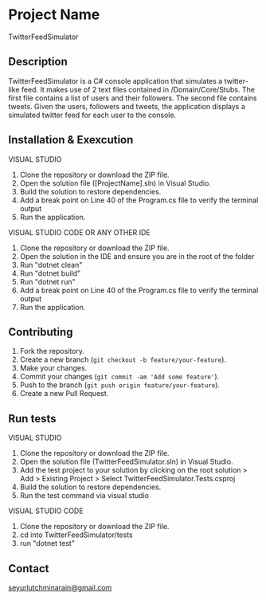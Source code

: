 # Project Name
TwitterFeedSimulator

## Description
TwitterFeedSimulator is a C# console application that simulates a twitter-like feed. It makes use of 2 text files contained in /Domain/Core/Stubs.
The first file contains a list of users and their followers.
The second file contains tweets.
Given the users, followers and tweets, the application displays a simulated twitter feed for each user to the console.

## Installation & Exexcution
VISUAL STUDIO
1. Clone the repository or download the ZIP file.
2. Open the solution file ([ProjectName].sln) in Visual Studio.
3. Build the solution to restore dependencies.
4. Add a break point on Line 40 of the Program.cs file to verify the terminal output
5. Run the application.

VISUAL STUDIO CODE OR ANY OTHER IDE
1. Clone the repository or download the ZIP file.
2. Open the solution in the IDE and ensure you are in the root of the folder
3. Run "dotnet clean"
4. Run "dotnet build"
5. Run "dotnet run"
6. Add a break point on Line 40 of the Program.cs file to verify the terminal output
7. Run the application.

## Contributing
1. Fork the repository.
2. Create a new branch (`git checkout -b feature/your-feature`).
3. Make your changes.
4. Commit your changes (`git commit -am 'Add some feature'`).
5. Push to the branch (`git push origin feature/your-feature`).
6. Create a new Pull Request.

## Run tests
VISUAL STUDIO
1. Clone the repository or download the ZIP file.
2. Open the solution file (TwitterFeedSimulator.sln) in Visual Studio.
3. Add the test project to your solution by clicking on the root solution > Add > Existing Project > Select TwitterFeedSimulator.Tests.csproj
3. Build the solution to restore dependencies.
4. Run the test command via visual studio

VISUAL STUDIO CODE
1. Clone the repository or download the ZIP file.
2. cd into TwitterFeedSimulator/tests
3. run "dotnet test"

## Contact
seyurlutchminarain@gmail.com


